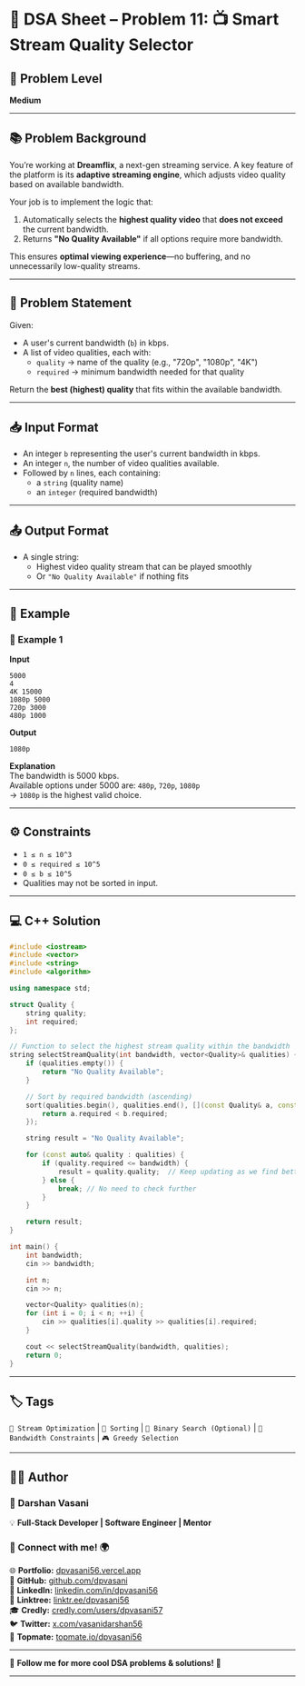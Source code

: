 

# 🧩 DSA Sheet – Problem 11: 📺 Smart Stream Quality Selector

## 🎯 Problem Level  
**Medium**

---

## 📚 Problem Background  

You’re working at **Dreamflix**, a next-gen streaming service. A key feature of the platform is its **adaptive streaming engine**, which adjusts video quality based on available bandwidth.

Your job is to implement the logic that:
1. Automatically selects the **highest quality video** that **does not exceed** the current bandwidth.
2. Returns **"No Quality Available"** if all options require more bandwidth.

This ensures **optimal viewing experience**—no buffering, and no unnecessarily low-quality streams.

---

## 📝 Problem Statement  

Given:
- A user's current bandwidth (`b`) in kbps.
- A list of video qualities, each with:
  - `quality` → name of the quality (e.g., "720p", "1080p", "4K")
  - `required` → minimum bandwidth needed for that quality

Return the **best (highest) quality** that fits within the available bandwidth.

---

## 📥 Input Format  

- An integer `b` representing the user's current bandwidth in kbps.  
- An integer `n`, the number of video qualities available.  
- Followed by `n` lines, each containing:  
  - a `string` (quality name)  
  - an `integer` (required bandwidth)

---

## 📤 Output Format  

- A single string:  
  - Highest video quality stream that can be played smoothly  
  - Or `"No Quality Available"` if nothing fits

---

## 🧪 Example  

### 🔹 Example 1  

**Input**  
```
5000  
4  
4K 15000  
1080p 5000  
720p 3000  
480p 1000  
```

**Output**  
```
1080p
```

**Explanation**  
The bandwidth is 5000 kbps.  
Available options under 5000 are: `480p`, `720p`, `1080p`  
→ `1080p` is the highest valid choice.

---

## ⚙️ Constraints  

- `1 ≤ n ≤ 10^3`  
- `0 ≤ required ≤ 10^5`  
- `0 ≤ b ≤ 10^5`  
- Qualities may not be sorted in input.

---

## 💻 C++ Solution  

```cpp
#include <iostream>
#include <vector>
#include <string>
#include <algorithm>

using namespace std;

struct Quality {
    string quality;
    int required;
};

// Function to select the highest stream quality within the bandwidth
string selectStreamQuality(int bandwidth, vector<Quality>& qualities) {
    if (qualities.empty()) {
        return "No Quality Available";
    }

    // Sort by required bandwidth (ascending)
    sort(qualities.begin(), qualities.end(), [](const Quality& a, const Quality& b) {
        return a.required < b.required;
    });

    string result = "No Quality Available";

    for (const auto& quality : qualities) {
        if (quality.required <= bandwidth) {
            result = quality.quality;  // Keep updating as we find better quality
        } else {
            break; // No need to check further
        }
    }

    return result;
}

int main() {
    int bandwidth;
    cin >> bandwidth;

    int n;
    cin >> n;

    vector<Quality> qualities(n);
    for (int i = 0; i < n; ++i) {
        cin >> qualities[i].quality >> qualities[i].required;
    }

    cout << selectStreamQuality(bandwidth, qualities);
    return 0;
}
```

---

## 🏷️ Tags  
`🎥 Stream Optimization` | `🔢 Sorting` | `🎯 Binary Search (Optional)` | `📶 Bandwidth Constraints` | `🎮 Greedy Selection`

---

## 👨‍💻 Author  

### 🚀 **Darshan Vasani**  
💡 **Full-Stack Developer | Software Engineer | Mentor**    

### 🔗 Connect with me! 🌍  
🌐 **Portfolio:** [dpvasani56.vercel.app](https://dpvasani56.vercel.app/)  
🐙 **GitHub:** [github.com/dpvasani](https://github.com/dpvasani)  
💼 **LinkedIn:** [linkedin.com/in/dpvasani56](https://www.linkedin.com/in/dpvasani56/)  
🌳 **Linktree:** [linktr.ee/dpvasani56](https://linktr.ee/dpvasani56)  
🎓 **Credly:** [credly.com/users/dpvasani57](https://www.credly.com/users/dpvasani57/)  
🐦 **Twitter:** [x.com/vasanidarshan56](https://x.com/vasanidarshan56)  
📢 **Topmate:** [topmate.io/dpvasani56](https://topmate.io/dpvasani56)  

---

🚀 **Follow me for more cool DSA problems & solutions!** 🌟  

---  
